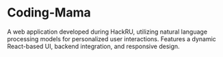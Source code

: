# Coding-Mama
A web application developed during HackRU, utilizing natural language processing models for personalized user interactions. Features a dynamic React-based UI, backend integration, and responsive design.
